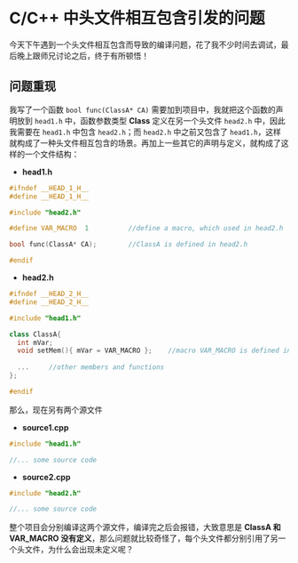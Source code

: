 # C/C++ 中头文件相互包含引发的问题

今天下午遇到一个头文件相互包含而导致的编译问题，花了我不少时间去调试，最后晚上跟师兄讨论之后，终于有所顿悟！


## 问题重现

我写了一个函数 `bool func(ClassA* CA)` 需要加到项目中，我就把这个函数的声明放到 `head1.h` 中，函数参数类型 **Class** 定义在另一个头文件 `head2.h` 中，因此我需要在 `head1.h` 中包含 `head2.h`；而 `head2.h` 中之前又包含了 `head1.h`，这样就构成了一种头文件相互包含的场景。再加上一些其它的声明与定义，就构成了这样的一个文件结构：

* **head1.h**

``` cpp
#ifndef __HEAD_1_H__
#define __HEAD_1_H__

#include "head2.h"

#define VAR_MACRO  1          //define a macro, which used in head2.h

bool func(ClassA* CA);        //ClassA is defined in head2.h

#endif 
```

* **head2.h**

``` cpp
#ifndef __HEAD_2_H__
#define __HEAD_2_H__

#include "head1.h"

class ClassA{
  int mVar;
  void setMem(){ mVar = VAR_MACRO };    //macro VAR_MACRO is defined in head1.h
  
  ...     //other members and functions
};

#endif 
```

那么，现在另有两个源文件 

* **source1.cpp** 

``` cpp
#include "head1.h"

//... some source code

```

* **source2.cpp**

``` cpp
#include "head2.h"

//... some source code

```

整个项目会分别编译这两个源文件，编译完之后会报错，大致意思是 **ClassA 和 VAR_MACRO 没有定义**，那么问题就比较奇怪了，每个头文件都分别引用了另一个头文件，为什么会出现未定义呢？

